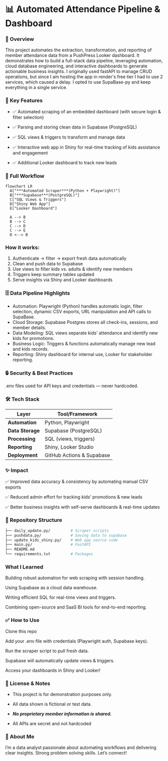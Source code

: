# 📊 Automated Attendance Pipeline & Dashboard


### 📌 Overview
This project automates the extraction, transformation, and reporting of member attendance data from a PushPress Looker dashboard.
It demonstrates how to build a full-stack data pipeline, leveraging automation, cloud database engineering, and interactive dashboards to generate actionable business insights. I originally used fastAPI to manage CRUD operations, but since I am hosting the app in render's free tier I had to use 2 services, which caused a delay. I opted to use SupaBase-py and keep everything in a single service.

### 🚀 Key Features
- ✅ Automated scraping of an embedded dashboard (with secure login & filter selection)
  
- ✅ Parsing and storing clean data in Supabase (PostgreSQL)
  
- ✅ SQL views & triggers to transform and manage data
  
- ✅ Interactive web app in Shiny for real-time tracking of kids assistance and engagement
  
- ✅ Additional Looker dashboard to track new leads

### 🔗 Full Workflow
```mermaid
flowchart LR
  A["***Automated Scraper***(Python + Playwright)"]
  B["***Supabase***(PostgreSQL)"]
  C["SQL Views & Triggers"]
  D["Shiny Web App"]
  E["Looker Dashboard"]

  A --> B
  B --> C
  C --> D
  C --> E
  D <--> B
```
### How it works:
1. Authenticate → filter → export fresh data automatically
2. Clean and push data to Supabase
3. Use views to filter kids vs. adults & identify new members
4. Triggers keep summary tables updated
5. Serve insights via Shiny and Looker dashboards

### 🗄️ Data Pipeline Highlights
- Automation: Playwright (Python) handles automatic login, filter selection, dynamic CSV exports, URL manipulation and API calls to SupaBase.
- Cloud Storage: Supabase Postgres stores all check-ins, sessions, and member details.
- Data Modeling: SQL views separate kids’ attendance and identify new kids for promotions. 
- Business Logic: Triggers & functions automatically manage new lead and kids records.
- Reporting: Shiny dashboard for internal use, Looker for stakeholder reporting.

### 🔒 Security & Best Practices
.env files used for API keys and credentials — never hardcoded.

### 🛠️ Tech Stack
| Layer            | Tool/Framework            |
| ---------------- | ------------------------- |
| **Automation**   | Python, Playwright        |
| **Data Storage** | Supabase (PostgreSQL)     |
| **Processing**   | SQL (views, triggers)     |
| **Reporting**    | Shiny, Looker Studio      |
| **Deployment**   | GitHub Actions & Supabase |


### ✨ Impact
✅ Improved data accuracy & consistency by automating manual CSV exports

✅ Reduced admin effort for tracking kids’ promotions & new leads

✅ Better business insights with self-serve dashboards & real-time updates

### 📂 Repository Structure
```bash
├── daily_update.py/         # Scraper scripts
├── pushdata.py/             # Saving data to supabase
├── update_kids_shiny.py/    # Web app source code
├── main.py/                 # FastAPI
├── README.md
└── requirements.txt         # Packages
```
### What I Learned
Building robust automation for web scraping with session handling.

Using Supabase as a cloud data warehouse.

Writing efficient SQL for real-time views and triggers.

Combining open-source and SaaS BI tools for end-to-end reporting.

### ✅ How to Use
Clone this repo

Add your .env file with credentials (Playwright auth, Supabase keys).

Run the scraper script to pull fresh data.

Supabase will automatically update views & triggers.

Access your dashboards in Shiny and Looker!

### 🤝 License & Notes
- This project is for demonstration purposes only.

- All data shown is fictional or test data.

- ***No proprietary member information is shared.***

- All APIs are secret and not hardcoded

### 👋 About Me
I’m a data analyst passionate about automating workflows and delivering clear insights. Strong problem solving skills.
Let’s connect!
